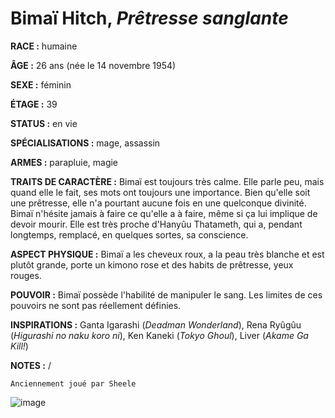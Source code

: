 # Bimaï Hitch, *Prêtresse sanglante*

**RACE :** humaine

**ÂGE :** 26 ans (née le 14 novembre 1954)

**SEXE :** féminin

**ÉTAGE :** 39

**STATUS :** en vie

**SPÉCIALISATIONS :** mage, assassin

**ARMES :** parapluie, magie

**TRAITS DE CARACTÈRE :** Bimaï est toujours très calme. Elle parle peu, mais quand elle le fait, ses mots ont toujours une importance. Bien qu'elle soit une prêtresse, elle n'a pourtant aucune fois en une quelconque divinité. Bimaï n'hésite jamais à faire ce qu'elle a à faire, même si ça lui implique de devoir mourir. Elle est très proche d'Hanyûu Thatameth, qui a, pendant longtemps, remplacé, en quelques sortes, sa conscience.

**ASPECT PHYSIQUE :** Bimaï a les cheveux roux, a la peau très blanche et est plutôt grande, porte un kimono rose et des habits de prêtresse, yeux rouges.

**POUVOIR :** Bimaï possède l'habilité de manipuler le sang. Les limites de ces pouvoirs ne sont pas réellement définies.

**INSPIRATIONS :** Ganta Igarashi (*Deadman Wonderland*), Rena Ryûgûu (*Higurashi no naku koro ni*), Ken Kaneki (*Tokyo Ghoul*), Liver (*Akame Ga Kill!*)

**NOTES :** /

`Anciennement joué par Sheele`

![image](https://enyxia.alkanife.fr/images/characters/bimai.png)